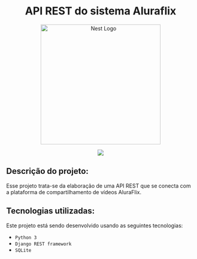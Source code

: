 <h1 align="center">API REST do sistema Aluraflix</h1>  
  
 <p align="center">
  <a href="https://www.django-rest-framework.org/" target="blank"><img src="https://www.django-rest-framework.org/img/logo.png" width="320" alt="Nest Logo" /></a>
</p>
  
<p align="center">
<img src="http://img.shields.io/static/v1?label=STATUS&message=EM%20DESENVOLVIMENTO&color=GREEN&style=for-the-badge"/>
</p>

## Descrição do projeto:  
  
Esse projeto trata-se da elaboração de uma API REST que se conecta com a plataforma de compartilhamento de vídeos AluraFlix.  
  
## Tecnologias utilizadas:  
  
Este projeto está sendo desenvolvido usando as seguintes tecnologias:  
  
  - ``Python 3``
  - ``Django REST framework``
  - ``SQLite``


